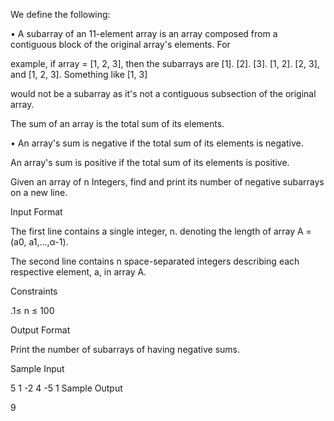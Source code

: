 We define the following:

• A subarray of an 11-element array is an array composed from a contiguous block of the original array's elements. For

example, if array = [1, 2, 3], then the subarrays are [1]. [2]. [3]. [1, 2]. [2, 3], and [1, 2, 3]. Something like [1, 3]

would not be a subarray as it's not a contiguous subsection of the original array.

The sum of an array is the total sum of its elements.

• An array's sum is negative if the total sum of its elements is negative.

An array's sum is positive if the total sum of its elements is positive.

Given an array of n Integers, find and print its number of negative subarrays on a new line.

Input Format

The first line contains a single integer, n. denoting the length of array A =(a0, a1,...,α-1).

The second line contains n space-separated integers describing each respective element, a, in array A.

Constraints

.1≤ n ≤ 100

Output Format

Print the number of subarrays of  having negative sums.

Sample Input

5
1 -2 4 -5 1
Sample Output

9
